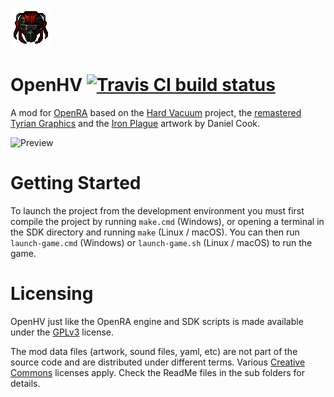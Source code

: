 ![Logo](https://github.com/OpenHV/OpenHV/blob/master/mods/hv/logo.png?raw=true)
# OpenHV [![Travis CI build status](https://travis-ci.com/OpenHV/OpenHV.svg?branch=master)](https://travis-ci.com/github/OpenHV/OpenHV)

A mod for [OpenRA](http://www.openra.net) based on the [Hard Vacuum](https://lostgarden.home.blog/2005/03/27/game-post-mortem-hard-vacuum/) project, the [remastered Tyrian Graphics](https://lostgarden.home.blog/2007/04/05/free-game-graphics-tyrian-ships-and-tiles/) and the [Iron Plague](https://lostgarden.home.blog/2005/03/30/download-a-complete-set-of-sweet-8-bit-sinistar-clone-graphics/) artwork by Daniel Cook.

![Preview](https://img.itch.zone/aW1hZ2UvNjg5NjY5LzM4MzY5MjUucG5n/original/VzlKJN.png)

# Getting Started

To launch the project from the development environment you must first compile the project by running `make.cmd` (Windows), or opening a terminal in the SDK directory and running `make` (Linux / macOS).  You can then run `launch-game.cmd` (Windows) or `launch-game.sh` (Linux / macOS) to run the game.

# Licensing

OpenHV just like the OpenRA engine and SDK scripts is made available under the [GPLv3](https://github.com/OpenHV/OpenHV/blob/master/COPYING) license.

The mod data files (artwork, sound files, yaml, etc) are not part of the source code and are distributed under different terms. Various [Creative Commons](https://creativecommons.org/) licenses apply. Check the ReadMe files in the sub folders for details.
